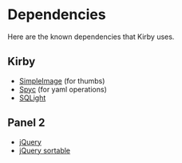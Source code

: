 # Dependencies

Here are the known dependencies that Kirby uses.

## Kirby

- [SimpleImage](https://github.com/claviska/SimpleImage) (for thumbs)
- [Spyc](https://github.com/mustangostang/spyc) (for yaml operations)
- [SQLight](https://www.sqlite.org/)

## Panel 2

- [jQuery](https://jquery.com/)
- [jQuery sortable](https://jqueryui.com/sortable/)